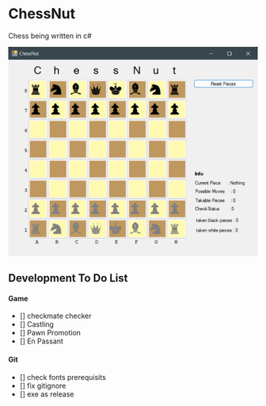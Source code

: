 # ChessNut
Chess being written in c#

<p float="left">
  <img src="assets/screenshots/screenshot9.png" width="600" />
</p>

## Development To Do List

#### Game
* [] checkmate checker 
* [] Castling
* [] Pawn Promotion
* [] En Passant

#### Git
* [] check fonts prerequisits
* [] fix gitignore
* [] exe as release
